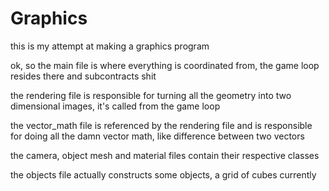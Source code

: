 # Graphics
this is my attempt at making a graphics program

ok, so the main file is where everything is coordinated from, the game loop resides there and subcontracts shit

the rendering file is responsible for turning all the geometry into two dimensional images, it's called from the game loop

the vector_math file is referenced by the rendering file and is responsible for doing all the damn vector math, like difference between two vectors

the camera, object mesh and  material  files contain their respective classes

the objects file actually constructs some objects, a grid of cubes currently


